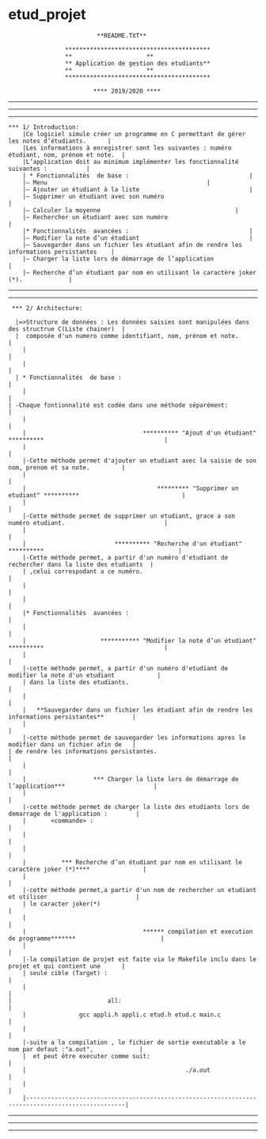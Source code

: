 # etud_projet
						     **README.TXT**

					*****************************************
					**				       **
					** Application de gestion des etudiants**
					**				       **
					*****************************************
				
						    **** 2019/2020 ****

**************************************************************************************************************************
**************************************************************************************************************************
**************************************************************************************************************************

	*** 1/ Introduction:
		|Ce logiciel simule créer un programme en C permettant de gérer les notes d’étudiants.		|
		|Les informations à enregistrer sont les suivantes : numéro étudiant, nom, prénom et note.	|
		|L’application doit au minimum implémenter les fonctionnalité suivantes : 			|
	 	| * Fonctionnalités  de base : 									|
		|– Menu												|
		|– Ajouter un étudiant à la liste								|
		|– Supprimer un étudiant avec son numéro							|
		|– Calculer la moyenne										|
		|– Rechercher un étudiant avec son numéro							|
	  	|* Fonctionnalités  avancées : 									|
		|– Modifier la note d’un étudiant 								|
		|– Sauvegarder dans un fichier les étudiant afin de rendre les informations persistantes	|
		|– Charger la liste lors de démarrage de l’application						|	
		|– Recherche d’un étudiant par nom en utilisant le caractère joker (*).				|

**************************************************************************************************************************
**************************************************************************************************************************

	 *** 2/ Architecture:

	  |=>Structure de données : Les données saisies sont manipulées dans des structrue C(Liste chainer)  |
	  |  composée d'un numero comme identifiant, nom, prénom et note. 				                           |
		| 											                                                                         	 |
		|												                                                                           |
	  | * Fonctionnalités  de base :									                                                   |
 		|											                                                                             |
    | -Chaque fontionnalité est codée dans une méthode séparément:			                          		 |		
		|												                                                                           |
		|			   			          ********** "Ajout d'un étudiant" **********	                               |
		|												                                                                           |
		|-Cette méthode permet d'ajouter un etudiant avec la saisie de son nom, prenom et sa note.	       |     
		|											                                                                          	 |
	 	|						              ********* "Supprimer un etudiant" **********                             |
		|												                                                                           |
		|-Cette méthode permet de supprimer un etudiant, grace a son numéro etudiant.			                 |
		|	 										                                                                          	 |
		|			              ********** "Recherche d'un étudiant" **********			                           |
		|-Cette méthode permet, a partir d'un numéro d'etudiant de rechercher dans la liste des etudiants  |
		| ,celui correspodant a ce numéro. 								                                                 |
		|									                                                                          			 |
		|										                                                                          		 |
		|* Fonctionnalités  avancées :								                                                  	 |
		|											                                                                             |
		|			          *********** "Modifier la note d’un étudiant" **********			                       |
		|												                                                                           |
		|-cette méthode permet, a partir d'un numéro d'etudiant de modifier la note d'un etudiant	         |
		| dans la liste des etudiants.						                                                   			 |			 
		|												                                                                           |
		|   **Sauvegarder dans un fichier les étudiant afin de rendre les informations persistantes**	     |
		|												                                                                           |
		|-cette méthode permet de sauvegarder les informations apres le modifier dans un fichier afin de   | 
    | de rendre les informations persistantes.                                                       	 |					                              
		|											                                                                          	 |
		|		            *** Charger la liste lors de démarrage de l’application***                         |
		|											                                                                          	 |
		|-cette méthode permet de charger la liste des etudiants lors de demarrage de l'application :	     |
		|   	<commande> :									                                                            	 |
		|							                                                                          					 |
		|												                                                                           |
		|	       *** Recherche d’un étudiant par nom en utilisant le caractère joker (*)****	             |	                
		|						                                                                                       |                                          
		|-cette méthode permet,a partir d'un nom de rechercher un etudiant et utiliser 			               |
		| le caracter joker(*)										                                                         |
		|											                                                                           	 |
		|		     		              ****** compilation et execution de programme*******	                     |
		|												                                                                           |
		|-la compilation de projet est faite via le Makefile inclu dans le projet et qui contient une      |
 		| seule cible (Target) : 				                                                        					 |
		|												                                                                           |
    |                           all:									                                                 |
		|			 	gcc appli.h appli.c etud.h etud.c main.c			                                             |
		|												                                                                           |
		|-suite a la compilation , le fichier de sortie executable a le nom par defaut :"a.out", 	         |			
		|  et peut être executer comme suit:							                                               	 |
		|					                          ./a.out							                                           |
		|												                                                                           |
		|--------------------------------------------------------------------------------------------------|												 
		





*************************************************************************************************************************
*************************************************************************************************************************
*************************************************************************************************************************
